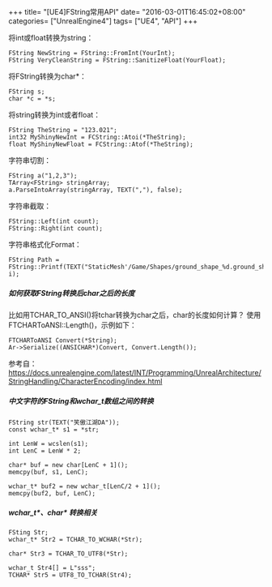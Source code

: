 +++
title= "[UE4]FString常用API"
date= "2016-03-01T16:45:02+08:00"
categories= ["UnrealEngine4"]
tags= ["UE4", "API"]
+++

将int或float转换为string：

    FString NewString = FString::FromInt(YourInt);     
    FString VeryCleanString = FString::SanitizeFloat(YourFloat);  



将FString转换为char*：

    FString s;  
    char *c = *s;  



将string转换为int或者float：

    FString TheString = "123.021";    
    int32 MyShinyNewInt = FCString::Atoi(*TheString);  
    float MyShinyNewFloat = FCString::Atof(*TheString);  



字符串切割：

    FString a("1,2,3");  
    TArray<FString> stringArray;  
    a.ParseIntoArray(stringArray, TEXT(","), false);  



字符串截取：

    FString::Left(int count);  
    FString::Right(int count);  



字符串格式化Format：

    FString Path = FString::Printf(TEXT("StaticMesh'/Game/Shapes/ground_shape_%d.ground_shape_%d'"), i);
    
##### 如何获取FString转换后char之后的长度

比如用TCHAR_TO_ANSI()将tchar转换为char之后，char的长度如何计算？
使用FTCHARToANSI::Length()，示例如下：

    FTCHARToANSI Convert(*String);
    Ar->Serialize((ANSICHAR*)Convert, Convert.Length());

参考自：https://docs.unrealengine.com/latest/INT/Programming/UnrealArchitecture/StringHandling/CharacterEncoding/index.html

    
##### 中文字符的FString和wchar_t数组之间的转换

    FString str(TEXT("笑傲江湖DA"));
    const wchar_t* s1 = *str;

    int LenW = wcslen(s1);
    int LenC = LenW * 2;

    char* buf = new char[LenC + 1]();
    memcpy(buf, s1, LenC);

    wchar_t* buf2 = new wchar_t[LenC/2 + 1]();
    memcpy(buf2, buf, LenC);

    
##### wchar_t*、char* 转换相关

    FSting Str;
    wchar_t* Str2 = TCHAR_TO_WCHAR(*Str);

    char* Str3 = TCHAR_TO_UTF8(*Str);
    
    wchar_t Str4[] = L"sss";
    TCHAR* Str5 = UTF8_TO_TCHAR(Str4);
    